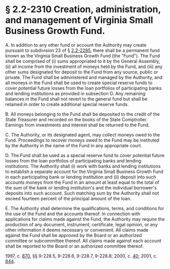 # § 2.2-2310 Creation, administration, and management of Virginia Small Business Growth Fund.

<p>A. In addition to any other fund or account the Authority may create pursuant to subdivision 23 of § <a href='http://law.lis.virginia.gov/vacode/2.2-2285/'>2.2-2285</a>, there shall be a permanent fund known as the Virginia Small Business Growth Fund (the "Fund"). The Fund shall be comprised of (i) sums appropriated to it by the General Assembly, (ii) all income from the investment of moneys held by the Fund, and (iii) any other sums designated for deposit to the Fund from any source, public or private. The Fund shall be administered and managed by the Authority, and all moneys in the Fund shall be used to create special reserve funds to cover potential future losses from the loan portfolios of participating banks and lending institutions as provided in subsection D. Any remaining balances in the Fund shall not revert to the general fund but shall be retained in order to create additional special reserve funds.</p><p>B. All moneys belonging to the Fund shall be deposited to the credit of the State Treasurer and recorded on the books of the State Comptroller. Earnings from investments and interest shall be returned to the Fund.</p><p>C. The Authority, or its designated agent, may collect moneys owed to the Fund. Proceedings to recover moneys owed to the Fund may be instituted by the Authority in the name of the Fund in any appropriate court.</p><p>D. The Fund shall be used as a special reserve fund to cover potential future losses from the loan portfolios of participating banks and lending institutions. The Authority shall (i) work with banks and lending institutions to establish a separate account for the Virginia Small Business Growth Fund in each participating bank or lending institution and (ii) deposit into such accounts moneys from the Fund in an amount at least equal to the total of the sum of the bank or lending institution's and the individual borrower's deposits into such account. Such matching sum by the Authority shall not exceed fourteen percent of the principal amount of the loan.</p><p>E. The Authority shall determine the qualifications, terms, and conditions for the use of the Fund and the accounts thereof. In connection with applications for claims made against the Fund, the Authority may require the production of any document, instrument, certificate, legal opinion, or any other information it deems necessary or convenient. All claims made against the Fund shall be approved by the Board or an authorized committee or subcommittee thereof. All claims made against each account shall be reported to the Board or an authorized committee thereof.</p><p>1997, c. <a href='http://lis.virginia.gov/cgi-bin/legp604.exe?971+ful+CHAP0870'>870</a>, §§ 9-228.5, 9-228.6, 9-228.7, 9-228.8; 2000, c. <a href='http://lis.virginia.gov/cgi-bin/legp604.exe?001+ful+CHAP0040'>40</a>; 2001, c. <a href='http://lis.virginia.gov/cgi-bin/legp604.exe?011+ful+CHAP0844'>844</a>.</p>